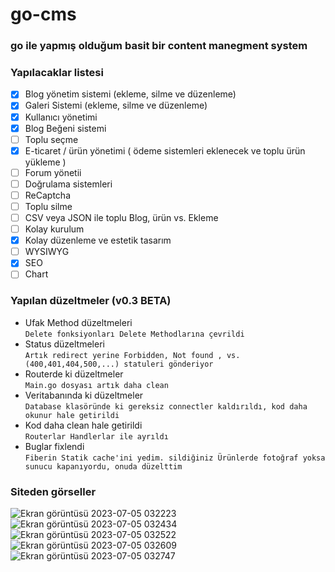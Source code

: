 # go-cms
### go ile yapmış olduğum basit bir content manegment system
### Yapılacaklar listesi

- [X] Blog yönetim sistemi (ekleme, silme ve düzenleme)
- [X] Galeri Sistemi (ekleme, silme ve düzenleme)
- [X] Kullanıcı yönetimi
- [X] Blog Beğeni sistemi
- [ ] Toplu seçme
- [X] E-ticaret / ürün yönetimi ( ödeme sistemleri eklenecek ve toplu ürün yükleme )
- [ ] Forum yönetii
- [ ] Doğrulama sistemleri
- [ ] ReCaptcha
- [ ] Toplu silme
- [ ] CSV veya JSON ile toplu Blog, ürün vs. Ekleme
- [ ] Kolay kurulum
- [X] Kolay düzenleme ve estetik tasarım 
- [ ] WYSIWYG
- [X] SEO
- [ ] Chart

### Yapılan düzeltmeler (v0.3 BETA)
- Ufak Method düzeltmeleri <br>
``Delete fonksiyonları Delete Methodlarına çevrildi``
- Status düzeltmeleri <br>
``Artık redirect yerine Forbidden, Not found , vs. (400,401,404,500,...) statuleri gönderiyor``
- Routerde ki düzeltmeler <br>
``Main.go dosyası artık daha clean``
- Veritabanında ki düzeltmeler <br>
``Database klasöründe ki gereksiz connectler kaldırıldı, kod daha okunur hale getirildi``
- Kod daha clean hale getirildi <br>
``Routerlar Handlerlar ile ayrıldı``
- Buglar fixlendi <br>
``
Fiberin Statik cache'ini yedim.
sildiğiniz Ürünlerde fotoğraf yoksa sunucu kapanıyordu, onuda düzelttim
``


### Siteden görseller
![Ekran görüntüsü 2023-07-05 032223](https://github.com/Hasan-Kilici/go-cms/assets/105741983/fb83c0b9-4e92-4a6b-9909-101600709bea)
![Ekran görüntüsü 2023-07-05 032434](https://github.com/Hasan-Kilici/go-cms/assets/105741983/cdf34277-171a-4fa2-b48c-ef21fb504c28)
![Ekran görüntüsü 2023-07-05 032522](https://github.com/Hasan-Kilici/go-cms/assets/105741983/cd2121fd-92be-4b18-811a-0d206cb7c0a9)
![Ekran görüntüsü 2023-07-05 032609](https://github.com/Hasan-Kilici/go-cms/assets/105741983/f7038642-3ae2-4770-9a98-68224a4da751)
![Ekran görüntüsü 2023-07-05 032747](https://github.com/Hasan-Kilici/go-cms/assets/105741983/d1347b50-76e0-43de-ba8d-c041f2fdb1bf)


